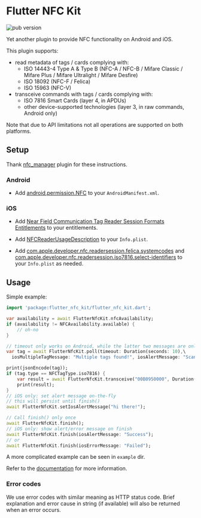 # Flutter NFC Kit

![pub version](https://img.shields.io/pub/v/flutter_nfc_kit)

Yet another plugin to provide NFC functionality on Android and iOS.

This plugin supports:

* read metadata of tags / cards complying with:
  * ISO 14443-4 Type A & Type B (NFC-A / NFC-B / Mifare Classic / Mifare Plus / Mifare Ultralight / Mifare Desfire)
  * ISO 18092 (NFC-F / Felica)
  * ISO 15963 (NFC-V)
* transceive commands with tags / cards complying with:
  * ISO 7816 Smart Cards (layer 4, in APDUs)
  * other device-supported technologies (layer 3, in raw commands, Android only)

Note that due to API limitations not all operations are supported on both platforms.

## Setup

Thank [nfc_manager](https://pub.dev/packages/nfc_manager) plugin for these instructions.

### Android

* Add [android.permission.NFC](https://developer.android.com/reference/android/Manifest.permission.html#NFC) to your `AndroidManifest.xml`.

### iOS

* Add [Near Field Communication Tag Reader Session Formats Entitlements](https://developer.apple.com/documentation/bundleresources/entitlements/com_apple_developer_nfc_readersession_formats) to your entitlements.

* Add [NFCReaderUsageDescription](https://developer.apple.com/documentation/bundleresources/information_property_list/nfcreaderusagedescription) to your `Info.plist`.

* Add [com.apple.developer.nfc.readersession.felica.systemcodes](https://developer.apple.com/documentation/bundleresources/information_property_list/systemcodes) and [com.apple.developer.nfc.readersession.iso7816.select-identifiers](https://developer.apple.com/documentation/bundleresources/information_property_list/select-identifiers) to your `Info.plist` as needed.

## Usage

Simple example:

```dart
import 'package:flutter_nfc_kit/flutter_nfc_kit.dart';

var availability = await FlutterNfcKit.nfcAvailability;
if (availability != NFCAvailability.available) {
    // oh-no
}

// timeout only works on Android, while the latter two messages are only for iOS
var tag = await FlutterNfcKit.poll(timeout: Duration(seconds: 10),\
  iosMultipleTagMessage: "Multiple tags found!", iosAlertMessage: "Scan your tag");

print(jsonEncode(tag));
if (tag.type == NFCTagType.iso7816) {
    var result = await FlutterNfcKit.transceive("00B0950000", Duration(seconds: 5)); // timeout is still Android-only, persist until next change
    print(result);
}
// iOS only: set alert message on-the-fly
// this will persist until finish()
await FlutterNfcKit.setIosAlertMessage("hi there!");

// Call finish() only once
await FlutterNfcKit.finish();
// iOS only: show alert/error message on finish
await FlutterNfcKit.finish(iosAlertMessage: "Success");
// or
await FlutterNfcKit.finish(iosErrorMessage: "Failed");
```

A more complicated example can be seen in `example` dir.

Refer to the [documentation](https://pub.dev/documentation/flutter_nfc_kit/) for more information.

### Error codes

We use error codes with similar meaning as HTTP status code. Brief explanation and error cause in string (if available) will also be returned when an error occurs.
